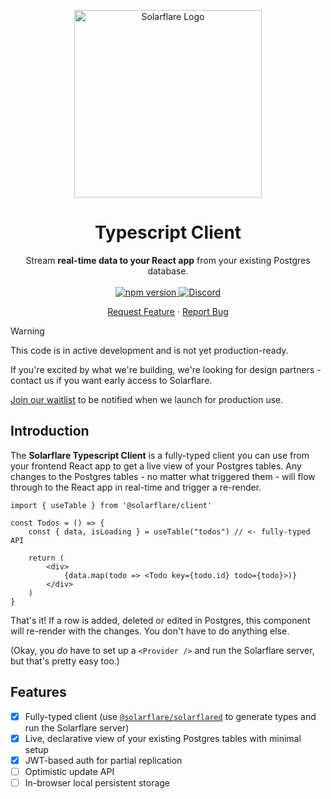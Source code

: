 <p align="center">
  <a href="https://solarflarehq.com">
    <picture>
      <source media="(prefers-color-scheme: dark)" srcset="https://raw.githubusercontent.com/solarflare-dev/solarflare/main/packages/common/assets/images/solarflare_logotext.svg">
      <!-- TODO: Light-mode logo. -->
      <source media="(prefers-color-scheme: light)" srcset="https://raw.githubusercontent.com/solarflare-dev/solarflare/main/packages/common/assets/images/solarflare_logotext.svg">
      <img alt="Solarflare Logo" width="300" src="https://raw.githubusercontent.com/solarflare-dev/solarflare/main/packages/common/assets/images/solarflare_logotext.svg">
    </picture>

  </a>

  <h1 align="center">Typescript Client</h1>

  <p align="center">
    Stream <strong>real-time data to your React app</strong> from your existing Postgres database.
    <br />
    <br />
    <a href="https://www.npmjs.com/package/@solarflare/client">
        <img alt="npm version" src="https://img.shields.io/npm/v/@solarflare/client.svg?style=flat&color=blue" />
    </a>
    <a href="https://discord.gg/aEYYq3na">
        <img alt="Discord" src="https://img.shields.io/discord/1263999921871126528?style=flat&color=blue&logo=discord&label=discord" />
    </a>
    <br />
    <p align="center">
    <a alt="Request Feature" href="https://discord.com/channels/1263999921871126528/1264281207785652345">Request Feature</a>
    &middot;
    <a alt="Report Bug" href="https://discord.com/channels/1263999921871126528/1264281148322877450">Report Bug</a>
    </p>
  </p>
</p>

> [!WARNING]
> This code is in active development and is not yet production-ready.
>
> If you're excited by what we're building, we're looking for design partners - contact us if you want early access to Solarflare.
>
> [Join our waitlist](https://solarflarehq.com) to be notified when we launch for production use.

## Introduction

The **Solarflare Typescript Client** is a fully-typed client you can use from your frontend React app to get a live view of your Postgres tables. Any changes to the Postgres tables - no matter what triggered them - will flow through to the React app in real-time and trigger a re-render.

```tsx
import { useTable } from '@solarflare/client'

const Todos = () => {
    const { data, isLoading } = useTable("todos") // <- fully-typed API

    return (
        <div>
            {data.map(todo => <Todo key={todo.id} todo={todo}>)}
        </div>
    )
}
```

That's it! If a row is added, deleted or edited in Postgres, this component will re-render with the changes. You don't have to do anything else.

(Okay, you _do_ have to set up a `<Provider />` and run the Solarflare server, but that's pretty easy too.)

## Features

- [x] Fully-typed client (use [`@solarflare/solarflared`](https://github.com/solarflare-dev/solarflare/tree/main/apps/solarflared) to generate types and run the Solarflare server)
- [x] Live, declarative view of your existing Postgres tables with minimal setup
- [x] JWT-based auth for partial replication
- [ ] Optimistic update API
- [ ] In-browser local persistent storage
